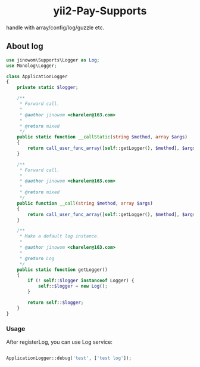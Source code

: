 <h1 align="center">yii2-Pay-Supports</h1>


handle with array/config/log/guzzle etc.

## About log

```PHP
use jinowom\Supports\Logger as Log;
use Monolog\Logger;

class ApplicationLogger
{
    private static $logger;

    /**
     * Forward call.
     *
     * @author jinowom <chareler@163.com>
     *
     * @return mixed
     */
    public static function __callStatic(string $method, array $args)
    {
        return call_user_func_array([self::getLogger(), $method], $args);
    }

    /**
     * Forward call.
     *
     * @author jinowom <chareler@163.com>
     *
     * @return mixed
     */
    public function __call(string $method, array $args)
    {
        return call_user_func_array([self::getLogger(), $method], $args);
    }

    /**
     * Make a default log instance.
     *
     * @author jinowom <chareler@163.com>
     *
     * @return Log
     */
    public static function getLogger()
    {
        if (! self::$logger instanceof Logger) {
            self::$logger = new Log();
        }   

        return self::$logger;
    }
}
```

### Usage

After registerLog, you can use Log service:

```PHP

ApplicationLogger::debug('test', ['test log']);
```
